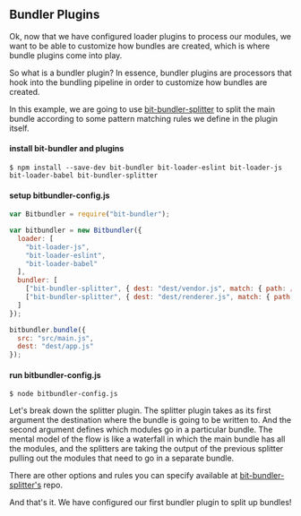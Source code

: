## Bundler Plugins

Ok, now that we have configured loader plugins to process our modules, we want to be able to customize how bundles are created, which is where bundle plugins come into play.

So what is a bundler plugin? In essence, bundler plugins are processors that hook into the bundling pipeline in order to customize how bundles are created.

In this example, we are going to use [bit-bundler-splitter](https://github.com/MiguelCastillo/bit-bundler-splitter) to split the main bundle according to some pattern matching rules we define in the plugin itself.

#### install bit-bundler and plugins

```
$ npm install --save-dev bit-bundler bit-loader-eslint bit-loader-js bit-loader-babel bit-bundler-splitter
```

#### setup bitbundler-config.js

``` javascript
var Bitbundler = require("bit-bundler");

var bitbundler = new Bitbundler({
  loader: [
    "bit-loader-js",
    "bit-loader-eslint",
    "bit-loader-babel"
  ],
  bundler: [
    ["bit-bundler-splitter", { dest: "dest/vendor.js", match: { path: /\/node_modules\// } }],
    ["bit-bundler-splitter", { dest: "dest/renderer.js", match: { path: /src\/renderer/ } }]
  ]
});

bitbundler.bundle({
  src: "src/main.js",
  dest: "dest/app.js"
});
```

#### run bitbundler-config.js

```
$ node bitbundler-config.js
```

Let's break down the splitter plugin. The splitter plugin takes as its first argument the destination where the bundle is going to be written to. And the second argument defines which modules go in a particular bundle. The mental model of the flow is like a waterfall in which the main bundle has all the modules, and the splitters are taking the output of the previous splitter pulling out the modules that need to go in a separate bundle.

There are other options and rules you can specify available at [bit-bundler-splitter's](https://github.com/MiguelCastillo/bit-bundler-splitter) repo.

And that's it. We have configured our first bundler plugin to split up bundles!
